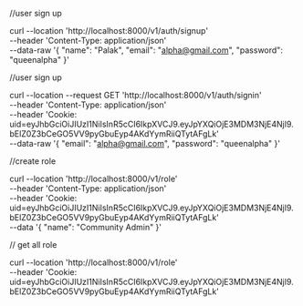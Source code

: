 //user sign up

curl --location 'http://localhost:8000/v1/auth/signup' \
--header 'Content-Type: application/json' \
--data-raw '{
    "name": "Palak",
    "email": "alpha@gmail.com",
    "password": "queenalpha"
}'


//user sign up

curl --location --request GET 'http://localhost:8000/v1/auth/signin' \
--header 'Content-Type: application/json' \
--header 'Cookie: uid=eyJhbGciOiJIUzI1NiIsInR5cCI6IkpXVCJ9.eyJpYXQiOjE3MDM3NjE4Njl9.bElZ0Z3bCeGO5VV9pyGbuEyp4AKdYymRiiQTytAFgLk' \
--data-raw '{
    "email": "alpha@gmail.com",
    "password": "queenalpha"
}'


//create role

curl --location 'http://localhost:8000/v1/role' \
--header 'Content-Type: application/json' \
--header 'Cookie: uid=eyJhbGciOiJIUzI1NiIsInR5cCI6IkpXVCJ9.eyJpYXQiOjE3MDM3NjE4Njl9.bElZ0Z3bCeGO5VV9pyGbuEyp4AKdYymRiiQTytAFgLk' \
--data '{
  "name": "Community Admin"
}'

// get all role

curl --location 'http://localhost:8000/v1/role' \
--header 'Cookie: uid=eyJhbGciOiJIUzI1NiIsInR5cCI6IkpXVCJ9.eyJpYXQiOjE3MDM3NjE4Njl9.bElZ0Z3bCeGO5VV9pyGbuEyp4AKdYymRiiQTytAFgLk'